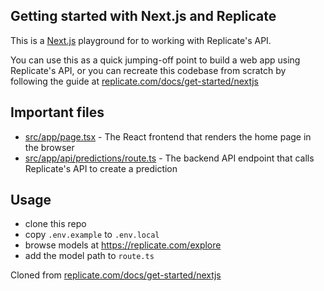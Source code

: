 ## Getting started with Next.js and Replicate

This is a [Next.js](https://nextjs.org/) playground for to working with Replicate's API.

You can use this as a quick jumping-off point to build a web app using Replicate's API, or you can recreate this codebase from scratch by following the guide at [replicate.com/docs/get-started/nextjs](https://replicate.com/docs/get-started/nextjs)

## Important files

- [src/app/page.tsx](src/app/page.tsx) - The React frontend that renders the home page in the browser
- [src/app/api/predictions/route.ts](src/app/api/predictions/route.ts) - The backend API endpoint that calls Replicate's API to create a prediction

## Usage

- clone this repo
- copy `.env.example` to `.env.local`
- browse models at https://replicate.com/explore
- add the model path to `route.ts`

Cloned from [replicate.com/docs/get-started/nextjs](https://replicate.com/docs/get-started/nextjs)

